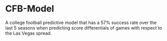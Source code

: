 # CFB-Model
A college football predictive model that has a 57% success rate over the last 5 seasons when predicting score differentials of games with respect to the Las Vegas spread.
